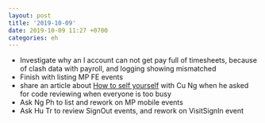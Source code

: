 ```yaml
---
layout: post
title: '2019-10-09'
date: 2019-10-09 11:27 +0700
categories: eh
---
```

- Investigate why an I account can not get pay full of timesheets, because of clash data with payroll, and logging showing mismatched
- Finish with listing MP FE events
- share an article about [How to self yourself](https://www.forbes.com/sites/susannahbreslin/2012/06/08/how-to-sell-yourself) with Cu Ng when he asked for code reviewing when everyone is too busy
- Ask Ng Ph to list and rework on MP mobile events
- Ask Hu Tr to review SignOut events, and rework on VisitSignIn event

